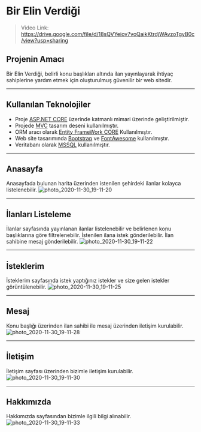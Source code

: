 # Bir Elin Verdiği 

> Video Link: https://drive.google.com/file/d/18sQVYeiov7voQaikKtrdjWAvzoTgyB0c/view?usp=sharing

## Projenin Amacı
Bir Elin Verdiği, belirli konu başlıkları altında ilan yayınlayarak ihtiyaç sahiplerine yardım etmek için oluşturulmuş güvenilir bir web sitedir.

-----

## Kullanılan Teknolojiler

- Proje [ASP.NET CORE](https://docs.microsoft.com/tr-tr/aspnet/core/?view=aspnetcore-3.1) üzerinde katmanlı mimari üzerinde geliştirilmiştir.
- Projede [MVC](https://dotnet.microsoft.com/apps/aspnet/mvc) tasarım deseni kullanılmıştır.
- ORM aracı olarak [Entity FrameWork CORE](https://docs.microsoft.com/tr-tr/ef/core/) Kullanılmıştır.
- Web site tasarımında [Bootstrap](https://getbootstrap.com/) ve [FontAwesome](https://fontawesome.com/) kullanılmıştır.
- Veritabanı olarak [MSSQL](https://www.microsoft.com/tr-tr/sql-server/sql-server-downloads) kullanılmıştır.

-----

## Anasayfa
Anasayfada bulunan harita üzerinden istenilen şehirdeki ilanlar kolayca listelenebilir.
![photo_2020-11-30_19-11-20](https://user-images.githubusercontent.com/42321382/100635881-1bab4780-3342-11eb-908c-4d3d27d6d793.jpg)

-----

## İlanları Listeleme
İlanlar sayfasında yayınlanan ilanlar listelenebilir ve belirlenen konu başlıklarına göre filtrelenebilir. İstenilen ilana istek gönderilebilir. İlan sahibine mesaj gönderilebilir.
![photo_2020-11-30_19-11-22](https://user-images.githubusercontent.com/42321382/100636490-d4718680-3342-11eb-94a7-8f924933ef64.jpg)

-----
## İsteklerim
İsteklerim sayfasında istek yaptığınız istekler ve size gelen istekler görüntülenebilir.
![photo_2020-11-30_19-11-25](https://user-images.githubusercontent.com/42321382/100636504-d8050d80-3342-11eb-8704-0a9a629aa4bd.jpg)

-----
## Mesaj
Konu başlığı üzerinden ilan sahibi ile mesaj üzerinden iletişim kurulabilir.
![photo_2020-11-30_19-11-28](https://user-images.githubusercontent.com/42321382/100636512-d9ced100-3342-11eb-9f06-cb52be2d0216.jpg)

-----
## İletişim
İletişim sayfası üzerinden bizimle iletişim kurulabilir.
![photo_2020-11-30_19-11-30](https://user-images.githubusercontent.com/42321382/100636518-dafffe00-3342-11eb-9e5c-01303aa556e9.jpg)

-----
## Hakkımızda
Hakkımızda sayfasından bizimle ilgili bilgi alınabilir.
![photo_2020-11-30_19-11-33](https://user-images.githubusercontent.com/42321382/100636524-dc312b00-3342-11eb-86c5-0d31bfb9e4e8.jpg)

